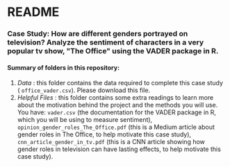 # README

### Case Study: How are different genders portrayed on television?  Analyze the sentiment of characters in a very popular tv show, "The Office" using the VADER package in R.

#### Summary of folders in this repository:

1. *Data* : this folder contains the data required to complete this case study ( `office_vader.csv`).  Please download this file.
2. *Helpful Files* : this folder contains some extra readings to learn more about the motivation behind the project and the methods you will use. You have: `vader.csv` (the documentation for the VADER package in R, which you will be using to measure sentiment), `opinion_gender_roles_The_Office.pdf` (this is a Medium article about gender roles in The Office, to help motivate this case study), `cnn_article_gender_in_tv.pdf` (this is a CNN article showing how gender roles in television can have lasting effects, to help motivate this case study).


